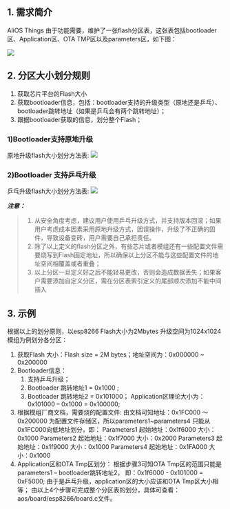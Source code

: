## 1. 需求简介

AliOS Things 由于功能需要，维护了一张flash分区表，这张表包括bootloader区、Application区、OTA TMP区以及parameters区，如下图：

![](https://img.alicdn.com/tfs/TB1YLVbgNTpK1RjSZFKXXa2wXXa-965-523.jpg)

## 2. 分区大小划分规则

1. 获取芯片平台的Flash大小
2. 获取bootloader信息，包括：bootloader支持的升级类型（原地还是乒乓）、bootloader跳转地址（如果是乒乓会有两个跳转地址）；
3. 跟据bootloader获取的信息，划分整个Flash；
### 1)Bootloader支持原地升级

原地升级flash大小划分方法表:
![](https://img.alicdn.com/tfs/TB1WatbgFYqK1RjSZLeXXbXppXa-690-364.jpg)
### 2)Bootloader 支持乒乓升级

乒乓升级flash大小划分方法表:
![](https://img.alicdn.com/tfs/TB1nehdgMHqK1RjSZFkXXX.WFXa-690-367.jpg)

***注意：***
> 1.	从安全角度考虑，建议用户使用乒乓升级方式，并支持版本回滚；如果用户考虑成本因素采用原地升级方式，因误操作，升级了不正确的固件，导致设备变砖，用户需要自己承担责任。
> 2.	除了以上定义的flash分区之外，有些芯片或者模组还有一些配置文件需要烧写到Flash固定地址，所以确保以上分区不能与这些配置文件的地址空间相覆盖或者重叠；
> 3.	以上分区一旦定义好之后不能轻易更改，否则会造成数据丢失；如果客户需要添加自定义分区，需在分区表索引定义的尾部顺次添加不能中间插入

## 3. 示例

根据以上的划分原则，以esp8266 Flash大小为2Mbytes 升级空间为1024x1024模组为例划分各分区：

1.	获取Flash 大小：Flash size = 2M bytes；地址空间为：0x000000 ~ 0x200000
2.	Bootloader信息：
    1. 支持乒乓升级；
    2. Bootloader 跳转地址1 = 0x1000 ; 
    3. Bootloader 跳转地址2 = 0x101000；
Application区理论大小为：0x101000 – 0x1000 = 0x100000;
3.	根据模组厂商文档，需要烧的配置文件:
    由文档可知地址：0x1FC000 ～ 0x200000 为配置文件存储区，所以parameters1~parameters4 只能从0x1FC000向低地址划分，即：
    Parameters1 起始地址：0x1f6000 大小：0x1000
    Parameters2 起始地址：0x1f7000 大小：0x2000
    Parameters3 起始地址：0x1f9000 大小：0x1000
    Parameters4 起始地址：0x1FA000 大小：0x1000
4.	Application区和OTA Tmp区划分：
    根据步骤3可知OTA Tmp区的范围只能是parameters1 – bootloader跳转地址2， 即：0x1f6000 - 0x101000 = 0xF5000; 由于是乒乓升级，application区的大小应该和OTA Tmp区大小相等；
    由以上4个步骤可完成整个分区表的划分，具体可查看：aos/board/esp8266/board.c文件。 

